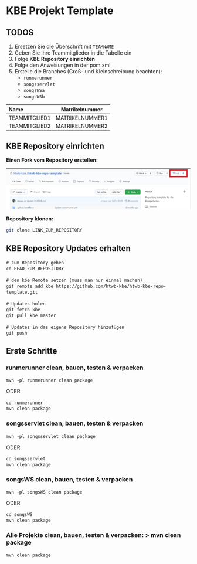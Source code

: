 # KBE Projekt Template

## TODOS
1. Ersetzen Sie die Überschrift mit `TEAMNAME`
2. Geben Sie Ihre Teammitglieder in die Tabelle ein
4. Folge **KBE Repository einrichten**
4. Folge den Anweisungen in der pom.xml
5. Erstelle die Branches (Groß- und Kleinschreibung beachten):
   - `runmerunner`
   - `songsservlet`
   - `songsWSa`
   - `songsWSb`

| Name          | Matrikelnummer  |
| :------------ | --------------- |
| TEAMMITGLIED1 | MATRIKELNUMMER1 |
| TEAMMITGLIED2 | MATRIKELNUMMER2 |



## KBE Repository einrichten

**Einen Fork vom Repository erstellen:**

![](.github/images/fork.png)

**Repository klonen:**

```bash
git clone LINK_ZUM_REPOSITORY
```

## KBE Repository Updates erhalten

```
# zum Repository gehen
cd PFAD_ZUM_REPOSITORY

# den kbe Remote setzen (muss man nur einmal machen)
git remote add kbe https://github.com/htwb-kbe/htwb-kbe-repo-template.git

# Updates holen
git fetch kbe
git pull kbe master

# Updates in das eigene Repository hinzufügen
git push
```


## Erste Schritte

### runmerunner clean, bauen, testen & verpacken

```
mvn -pl runmerunner clean package 
```

ODER

```
cd runmerunner
mvn clean package 
```



### songsservlet clean, bauen, testen & verpacken

```
mvn -pl songsservlet clean package 
```

ODER

```
cd songsservlet
mvn clean package 
```



###  songsWS clean, bauen, testen & verpacken
```
mvn -pl songsWS clean package 
```

ODER

```
cd songsWS 
mvn clean package
```



### Alle Projekte clean, bauen, testen & verpacken: > mvn clean package

```
mvn clean package
```







